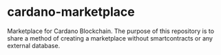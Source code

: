 # cardano-marketplace
Marketplace for Cardano Blockchain. The purpose of this repository is to share a method of creating a marketplace without smartcontracts or any external database.
